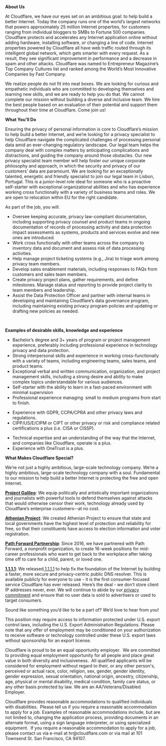 <div class="content-intro">
	<div><strong>About Us</strong></div>
	<div>
		<p><span style="font-weight: 400;">At Cloudflare, we have our eyes set on an ambitious goal: to help build a better Internet. Today the company runs one of the world’s largest networks that powers approximately 25 million Internet properties, for customers ranging from individual bloggers to SMBs to Fortune 500 companies. Cloudflare protects and accelerates any Internet application online without adding hardware, installing software, or changing a line of code. Internet properties powered by Cloudflare all have web traffic routed through its intelligent global network, which gets smarter with every request. As a result, they see significant improvement in performance and a decrease in spam and other attacks. Cloudflare was named to Entrepreneur Magazine’s Top Company Cultures list and ranked among the World’s Most Innovative Companies by Fast Company.</span><span style="font-weight: 400;">&nbsp;</span></p>
		<p><span style="font-weight: 400;">We realize people do not fit into neat boxes. We are looking for curious and empathetic individuals who are committed to developing themselves and learning new skills, and we are ready to help you do that. We cannot complete our mission without building a diverse and inclusive team. We hire the best people based on an evaluation of their potential and support them throughout their time at Cloudflare. Come join us!&nbsp;</span></p>
	</div>
</div>
<p><strong>What You’ll Do</strong><span style="font-weight: 400;"> </span><span style="font-weight: 400;"> </span><span style="font-weight: 400;"> </span><span style="font-weight: 400;"> </span><span style="font-weight: 400;">&nbsp;</span></p>
<p><span style="font-weight: 400;">Ensuring the privacy of personal information is core to Cloudflare’s mission to help build a better Internet, and we’re looking for a privacy specialist to help Cloudflare navigate the complicated challenges of processing personal data amid an ever-changing regulatory landscape. Our legal team helps the company deal with complex matters by anticipating complications and distractions, and guiding the company around those obstacles. Our new&nbsp; privacy specialist team member will help foster our unique corporate philosophy and approach, in which the security and privacy of our customers’ data are paramount. We are looking for an exceptionally talented, energetic and friendly specialist to join our legal team in Lisbon, Portugal. This is a junior-level role ideal for someone who is a proactive self-starter with exceptional organizational abilities and who has experience working cross functionally with a variety of business teams and roles. We are open to relocation within EU for the right candidate.</span></p>
<p><span style="font-weight: 400;">As part of the job, you will:&nbsp;</span></p>
<ul>
	<li style="font-weight: 400;"><span style="font-weight: 400;">Oversee </span><span style="font-weight: 400;">keeping accurate, privacy law-compliant documentation, including</span><span style="font-weight: 400;"> supporting privacy counsel and product teams in ongoing documentation of records of processing activity and data protection impact assessments as systems, products and services evolve and new ones are introduced.&nbsp;</span></li>
	<li style="font-weight: 400;"><span style="font-weight: 400;">Work cross functionally with other teams across the company to inventory data and document and assess risk of data processing activities.</span></li>
	<li style="font-weight: 400;"><span style="font-weight: 400;">Help manage project ticketing systems (e.g., Jira) to triage work among privacy team members.</span></li>
	<li style="font-weight: 400;"><span style="font-weight: 400;">Develop sales enablement materials, including responses to FAQs from customers and sales team members.</span></li>
	<li style="font-weight: 400;"><span style="font-weight: 400;">Create privacy project plans, gather requirements, and define milestones. Manage status and reporting to provide project clarity to team members and leadership</span><span style="font-weight: 400;">.</span></li>
	<li style="font-weight: 400;"><span style="font-weight: 400;">Assist the Data Protection Officer and partner with internal teams in developing and maintaining Cloudflare’s data governance program, including maintaining existing privacy program policies and updating or drafting new policies as needed.</span></li>
</ul>
<p>&nbsp;</p>
<p><strong>Examples of desirable skills, knowledge and experience</strong></p>
<ul>
	<li style="font-weight: 400;"><span style="font-weight: 400;">Bachelor’s degree and 3+ years of program or project management experience, preferably including professional experience in technology privacy and data protection.&nbsp;</span></li>
	<li style="font-weight: 400;"><span style="font-weight: 400;">Strong interpersonal skills and experience in working cross-functionally with a variety of teams, including engineering teams, sales teams, and product teams.</span></li>
	<li style="font-weight: 400;"><span style="font-weight: 400;">Exceptional verbal and written communication, organization, and project management skills, including a strong desire and ability to make complex topics understandable for various audiences.</span></li>
	<li style="font-weight: 400;"><span style="font-weight: 400;">Self-starter with the ability to learn in a fast-paced environment with minimal supervision</span></li>
	<li style="font-weight: 400;"><span style="font-weight: 400;">Professional experience managing&nbsp; small to medium programs from start to finish.</span></li>
</ul>
<ul>
	<li style="font-weight: 400;"><span style="font-weight: 400;">Experience with GDPR, CCPA/CPRA and other privacy laws and regulations.&nbsp;</span></li>
	<li style="font-weight: 400;"><span style="font-weight: 400;">CIPP/US/E/CIPM or CIPT or other privacy or risk and compliance related certifications a plus (i.e. CISA or CISSP).</span></li>
</ul>
<ul>
	<li style="font-weight: 400;"><span style="font-weight: 400;">Technical expertise and an understanding of the way that the Internet, and companies like Cloudflare, operate is a plus.</span></li>
	<li style="font-weight: 400;"><span style="font-weight: 400;">Experience with OneTrust is a plus.</span></li>
</ul>
<div class="content-conclusion">
	<p><strong>What Makes Cloudflare Special?</strong></p>
	<p><span style="font-weight: 400;">We’re not just a highly ambitious, large-scale technology company. We’re a highly ambitious, large-scale technology company with a soul. Fundamental to our mission to help build a better Internet is protecting the free and open Internet.</span></p>
	<p><a href="https://blog.cloudflare.com/protecting-free-expression-online/"><strong>Project Galileo</strong></a><span style="font-weight: 400;">: We equip politically and artistically important organizations and journalists with powerful tools to defend themselves against attacks that would otherwise censor their work, technology already used by Cloudflare’s enterprise customers--at no cost.</span></p>
	<p><strong><a href="https://www.cloudflare.com/athenian/">Athenian Project</a></strong><span style="font-weight: 400;">: We created Athenian Project to ensure that state and local governments have the highest level of protection and reliability for free, so that their constituents have access to election information and voter registration.</span></p>
	<p><a href="https://blog.cloudflare.com/tag/path-forward/"><strong>Path Forward Partnership</strong></a><span style="font-weight: 400;">: Since 2016, we have partnered with Path Forward, a nonprofit organization, to create 16-week positions for mid-career professionals who want to get back to the workplace after taking time off to care for a child, parent, or loved one.</span></p>
	<p><a href="https://1.1.1.1/"><strong>1.1.1.1</strong></a><span style="font-weight: 400;">: We released</span><a href="https://1.1.1.1/"> <span style="font-weight: 400;">1.1.1.1</span></a><span style="font-weight: 400;"> to help fix the foundation of the Internet by building a faster, more secure and privacy-centric public DNS resolver. This is available publicly for everyone to use - it is the first consumer-focused service Cloudflare has ever released. Here’s the deal - we don’t store client IP addresses never, ever. We will continue to abide by our</span><a href="https://developers.cloudflare.com/1.1.1.1/privacy/public-dns-resolver"> privacy commitment</a><span style="font-weight: 400;"> and ensure that no user data is sold to advertisers or used to target consumers.</span></p>
	<p><span style="font-weight: 400;">Sound like something you’d like to be a part of? We’d love to hear from you!</span></p>
	<p><span style="font-weight: 400;">This position may require access to information protected under U.S. export control laws, including the U.S. Export Administration Regulations. Please note that any offer of employment may be conditioned on your authorization to receive software or technology controlled under these U.S. export laws without sponsorship for an export license.</span></p>
	<p><span style="font-weight: 400;">Cloudflare is proud to be an equal opportunity employer. &nbsp;We are committed to providing equal employment opportunity for all people and place great value in both diversity and inclusiveness. &nbsp;All qualified applicants will be considered for employment without regard to their, or any other person's, perceived or actual</span> <span style="font-weight: 400;">race, color, religion, sex, gender, gender identity, gender expression, sexual orientation, national origin, ancestry, citizenship, age, physical or mental disability, medical condition, family care status, or any other basis protected by law. </span><span style="font-weight: 400;">We are an AA/Veterans/Disabled Employer.</span></p>
	<p><span style="font-weight: 400;">Cloudflare provides reasonable accommodations to qualified individuals with disabilities. &nbsp;Please tell us if you require a reasonable accommodation to apply for a job. Examples of reasonable accommodations include, but are not limited to, changing the application process, providing documents in an alternate format, using a sign language interpreter, or using specialized equipment. &nbsp;If you require a reasonable accommodation to apply for a job, please contact us via e-mail at </span><span style="font-weight: 400;">hr@cloudflare.com</span><span style="font-weight: 400;"> or via mail at 101 Townsend St. San Francisco, CA 94107.</span></p>
</div>